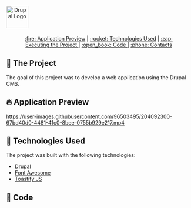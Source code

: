 <div align="center" style="margin-bottom: 20px; display: flex; justify-content: space-between;">
<img alt="Drupal Logo" src="https://static-public.klickpages.com.br/uploads/media/file/3100356/logo---branco.png" height="60px" align="center">

</div>


<div align="center" style="margin: 20px;">
    <p align="center" >
      <a href="#fire-application-preview"> :fire: Application Preview</a> |
      <a href="#rocket-technologies-used"> :rocket: Technologies Used</a> |
      <a href="#zap-executing-the-project"> :zap: Executing the Project </a> |
      <a href="#open_book-code"> :open_book: Code </a> |
      <a href="#phone-contacts"> :phone: Contacts </a>
    </p>
</div>

## :barber: The Project
The goal of this project was to develop a web application using the Drupal CMS.

## :fire: Application Preview

https://user-images.githubusercontent.com/96503495/204092300-67bd40d0-4481-41c0-8bee-0755b929e217.mp4

## :rocket: Technologies Used

The project was built with the following technologies:

- [Drupal](drupal.org)
- [Font Awesome](https://fontawesome.com)
- [Toastify JS](https://apvarun.github.io/toastify-js/)

## :open_book: Code
